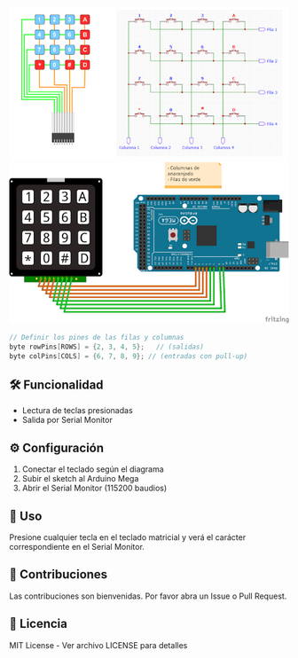 
![Diagrama del Teclado Matricial](./img/teclado.png)
![Diagrama del Conexion con el Arduino Mega](./img/conexion.png)


```c 
// Definir los pines de las filas y columnas
byte rowPins[ROWS] = {2, 3, 4, 5};   // (salidas)
byte colPins[COLS] = {6, 7, 8, 9}; // (entradas con pull-up)
```

## 🛠️ Funcionalidad
- Lectura de teclas presionadas
- Salida por Serial Monitor

## ⚙️ Configuración
1. Conectar el teclado según el diagrama
2. Subir el sketch al Arduino Mega
3. Abrir el Serial Monitor (115200 baudios)

## 📝 Uso
Presione cualquier tecla en el teclado matricial y verá el carácter correspondiente en el Serial Monitor.

## 🤝 Contribuciones
Las contribuciones son bienvenidas. Por favor abra un Issue o Pull Request.

## 📄 Licencia
MIT License - Ver archivo LICENSE para detalles
